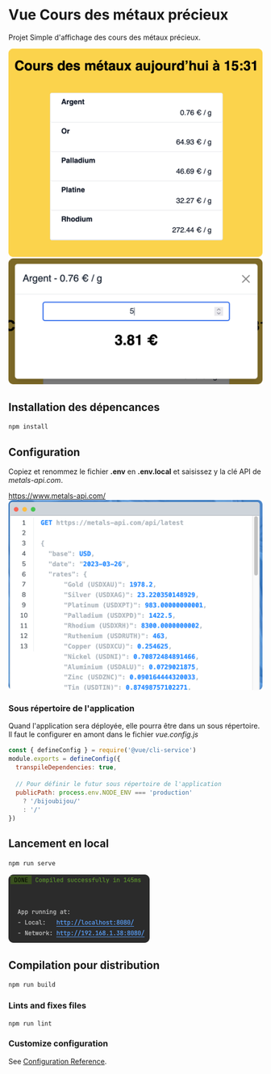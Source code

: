 # Vue Cours des métaux précieux

Projet Simple d'affichage des cours des métaux précieux.

![](readme_docs/app.png)
![](readme_docs/calc.png)

## Installation des dépencances
```bash
npm install
```

## Configuration

Copiez et renommez le fichier **.env** en **.env.local** et saisissez y la clé API de *metals-api.com*.

https://www.metals-api.com/
![](readme_docs/metalsapi.png)

### Sous répertoire de l'application

Quand l'application sera déployée, elle pourra être dans un sous répertoire.
Il faut le configurer en amont dans le fichier *vue.config.js*

```js
const { defineConfig } = require('@vue/cli-service')
module.exports = defineConfig({
  transpileDependencies: true,

  // Pour définir le futur sous répertoire de l'application
  publicPath: process.env.NODE_ENV === 'production'
    ? '/bijoubijou/'
    : '/'
})

```

## Lancement en local
```bash
npm run serve
```
![](readme_docs/npmserve.png)

## Compilation pour distribution
```bash
npm run build
```

### Lints and fixes files
```
npm run lint
```

### Customize configuration
See [Configuration Reference](https://cli.vuejs.org/config/).
